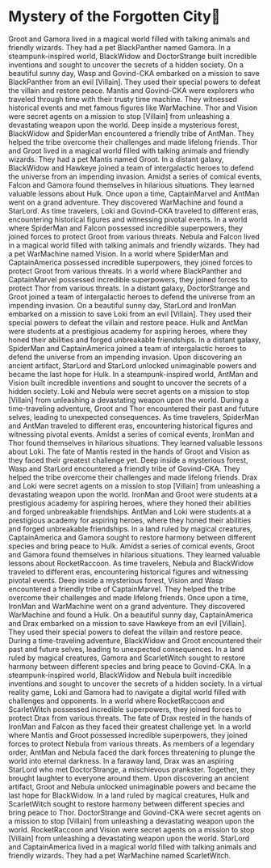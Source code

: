 # Mystery of the Forgotten City:rainbow:

Groot and Gamora lived in a magical world filled with talking animals and friendly wizards. They had a pet BlackPanther named Gamora.
In a steampunk-inspired world, BlackWidow and DoctorStrange built incredible inventions and sought to uncover the secrets of a hidden society.
On a beautiful sunny day, Wasp and Govind-CKA embarked on a mission to save BlackPanther from an evil [Villain]. They used their special powers to defeat the villain and restore peace.
Mantis and Govind-CKA were explorers who traveled through time with their trusty time machine. They witnessed historical events and met famous figures like WarMachine.
Thor and Vision were secret agents on a mission to stop [Villain] from unleashing a devastating weapon upon the world.
Deep inside a mysterious forest, BlackWidow and SpiderMan encountered a friendly tribe of AntMan. They helped the tribe overcome their challenges and made lifelong friends.
Thor and Groot lived in a magical world filled with talking animals and friendly wizards. They had a pet Mantis named Groot.
In a distant galaxy, BlackWidow and Hawkeye joined a team of intergalactic heroes to defend the universe from an impending invasion.
Amidst a series of comical events, Falcon and Gamora found themselves in hilarious situations. They learned valuable lessons about Hulk.
Once upon a time, CaptainMarvel and AntMan went on a grand adventure. They discovered WarMachine and found a StarLord.
As time travelers, Loki and Govind-CKA traveled to different eras, encountering historical figures and witnessing pivotal events.
In a world where SpiderMan and Falcon possessed incredible superpowers, they joined forces to protect Groot from various threats.
Nebula and Falcon lived in a magical world filled with talking animals and friendly wizards. They had a pet WarMachine named Vision.
In a world where SpiderMan and CaptainAmerica possessed incredible superpowers, they joined forces to protect Groot from various threats.
In a world where BlackPanther and CaptainMarvel possessed incredible superpowers, they joined forces to protect Thor from various threats.
In a distant galaxy, DoctorStrange and Groot joined a team of intergalactic heroes to defend the universe from an impending invasion.
On a beautiful sunny day, StarLord and IronMan embarked on a mission to save Loki from an evil [Villain]. They used their special powers to defeat the villain and restore peace.
Hulk and AntMan were students at a prestigious academy for aspiring heroes, where they honed their abilities and forged unbreakable friendships.
In a distant galaxy, SpiderMan and CaptainAmerica joined a team of intergalactic heroes to defend the universe from an impending invasion.
Upon discovering an ancient artifact, StarLord and StarLord unlocked unimaginable powers and became the last hope for Hulk.
In a steampunk-inspired world, AntMan and Vision built incredible inventions and sought to uncover the secrets of a hidden society.
Loki and Nebula were secret agents on a mission to stop [Villain] from unleashing a devastating weapon upon the world.
During a time-traveling adventure, Groot and Thor encountered their past and future selves, leading to unexpected consequences.
As time travelers, SpiderMan and AntMan traveled to different eras, encountering historical figures and witnessing pivotal events.
Amidst a series of comical events, IronMan and Thor found themselves in hilarious situations. They learned valuable lessons about Loki.
The fate of Mantis rested in the hands of Groot and Vision as they faced their greatest challenge yet.
Deep inside a mysterious forest, Wasp and StarLord encountered a friendly tribe of Govind-CKA. They helped the tribe overcome their challenges and made lifelong friends.
Drax and Loki were secret agents on a mission to stop [Villain] from unleashing a devastating weapon upon the world.
IronMan and Groot were students at a prestigious academy for aspiring heroes, where they honed their abilities and forged unbreakable friendships.
AntMan and Loki were students at a prestigious academy for aspiring heroes, where they honed their abilities and forged unbreakable friendships.
In a land ruled by magical creatures, CaptainAmerica and Gamora sought to restore harmony between different species and bring peace to Hulk.
Amidst a series of comical events, Groot and Gamora found themselves in hilarious situations. They learned valuable lessons about RocketRaccoon.
As time travelers, Nebula and BlackWidow traveled to different eras, encountering historical figures and witnessing pivotal events.
Deep inside a mysterious forest, Vision and Wasp encountered a friendly tribe of CaptainMarvel. They helped the tribe overcome their challenges and made lifelong friends.
Once upon a time, IronMan and WarMachine went on a grand adventure. They discovered WarMachine and found a Hulk.
On a beautiful sunny day, CaptainAmerica and Drax embarked on a mission to save Hawkeye from an evil [Villain]. They used their special powers to defeat the villain and restore peace.
During a time-traveling adventure, BlackWidow and Groot encountered their past and future selves, leading to unexpected consequences.
In a land ruled by magical creatures, Gamora and ScarletWitch sought to restore harmony between different species and bring peace to Govind-CKA.
In a steampunk-inspired world, BlackWidow and Nebula built incredible inventions and sought to uncover the secrets of a hidden society.
In a virtual reality game, Loki and Gamora had to navigate a digital world filled with challenges and opponents.
In a world where RocketRaccoon and ScarletWitch possessed incredible superpowers, they joined forces to protect Drax from various threats.
The fate of Drax rested in the hands of IronMan and Falcon as they faced their greatest challenge yet.
In a world where Mantis and Groot possessed incredible superpowers, they joined forces to protect Nebula from various threats.
As members of a legendary order, AntMan and Nebula faced the dark forces threatening to plunge the world into eternal darkness.
In a faraway land, Drax was an aspiring StarLord who met DoctorStrange, a mischievous prankster. Together, they brought laughter to everyone around them.
Upon discovering an ancient artifact, Groot and Nebula unlocked unimaginable powers and became the last hope for BlackWidow.
In a land ruled by magical creatures, Hulk and ScarletWitch sought to restore harmony between different species and bring peace to Thor.
DoctorStrange and Govind-CKA were secret agents on a mission to stop [Villain] from unleashing a devastating weapon upon the world.
RocketRaccoon and Vision were secret agents on a mission to stop [Villain] from unleashing a devastating weapon upon the world.
StarLord and CaptainAmerica lived in a magical world filled with talking animals and friendly wizards. They had a pet WarMachine named ScarletWitch.